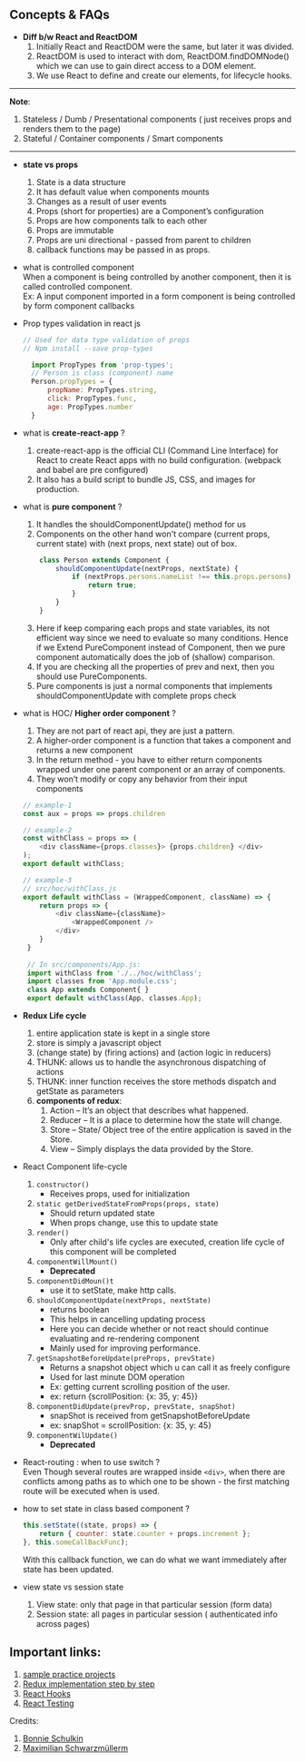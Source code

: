 ## Concepts & FAQs
* __Diff b/w React and ReactDOM__
  1. Initially React and ReactDOM were the same, but later it was divided.
  2. ReactDOM is used to interact with dom, ReactDOM.findDOMNode() which we can use to gain direct access to a DOM element.
  3. We use React to define and create our elements, for lifecycle hooks.

---
__Note__:
1. Stateless / Dumb / Presentational components ( just receives props and renders them to the page)
2. Stateful / Container components / Smart components
---

* __state vs props__
  1. State is a data structure
  2. It has default value when components mounts
  3. Changes as a result of user events
  4. Props (short for properties) are a Component’s configuration
  5. Props are how components talk to each other
  6. Props are immutable
  7. Props are uni directional - passed from parent to children
  8. callback functions may be passed in as props.

* what is controlled component\
  When a component is being controlled by another component, then it is called controlled component.\
  Ex:  A input component imported in a form component is being controlled by form component callbacks

* Prop types validation in react js
  ```javascript
  // Used for data type validation of props
  // Npm install --save prop-types

    import PropTypes from 'prop-types';
    // Person is class (component) name
    Person.propTypes = {
        propName: PropTypes.string,
        click: PropTypes.func,
        age: PropTypes.number
    }

  ```

* what is __create-react-app__ ?
  1. create-react-app is the official CLI (Command Line Interface) for React to create React apps with no build configuration. (webpack and babel are pre configured)
  2. It also has a build script to bundle JS, CSS, and images for production.

* what is __pure component__ ?
  1.  It handles the shouldComponentUpdate() method for us
  2.  Components on the other hand won't compare (current props, current state) with (next props, next state) out of box.
  ```javascript
      class Person extends Component {
          shouldComponentUpdate(nextProps, nextState) {
              if (nextProps.persons.nameList !== this.props.persons) {
                  return true;
              }
          }
      }
  ```
  3. Here if keep comparing each props and state variables, its not efficient way since we need to evaluate so many conditions. Hence if we Extend PureComponent instead of Component, then we pure component automatically does the job of (shallow) comparison.
  4. If you are checking all the properties of prev and next, then you should use PureComponents.
  5. Pure components is just a normal components that implements shouldComponentUpdate with complete props check

* what is HOC/ __Higher order component__ ?
  1. They are not part of react api, they are just a pattern.
  2. A higher-order component is a function that takes a component and returns a new component
  3. In the return method - you have to either return components wrapped under one parent component or an array of components.
  4. They won’t modify or copy any behavior from their input components
  ```javascript
  // example-1
  const aux = props => props.children

  // example-2
  const withClass = props => (
      <div className={props.classes}> {props.children} </div>
  );
  export default withClass;

  // example-3
  // src/hoc/withClass.js
  export default withClass = (WrappedComponent, className) => {
      return props => {
          <div className={className}>
              <WrappedComponent />
          </div>
      }
   }
    
   // In src/components/App.js:
   import withClass from './../hoc/withClass';
   import classes from 'App.module.css';
   class App extends Component{ }
   export default withClass(App, classes.App);
  ```

* __Redux Life cycle__
  1. entire application state is kept in a single store
  2. store is simply a javascript object
  3. (change state) by (firing actions) and (action logic in reducers)
  4. THUNK: allows us to handle the asynchronous dispatching of actions
  5. THUNK:  inner function receives the store methods dispatch and getState as parameters
  6. __components of redux__:
     1. Action – It’s an object that describes what happened.
     2. Reducer –  It is a place to determine how the state will change.
     3. Store – State/ Object tree of the entire application is saved in the Store.
     4. View – Simply displays the data provided by the Store.

* React Component life-cycle
  1. `constructor()`
     - Receives props, used for initialization
  2. `static getDerivedStateFromProps(props, state)`
     - Should return updated state
     - When props change, use this to update state
  3. `render()`
     - Only after child's life cycles are executed, creation life cycle of this component will be completed
  4. `componentWillMount()`
     - __Deprecated__
  5. `componentDidMoun()t`
     - use it to setState, make http calls.
  6. `shouldComponentUpdate(nextProps, nextState)`
     - returns boolean
     - This helps in cancelling updating process
     - Here you can decide whether or not react should continue evaluating and re-rendering component
     - Mainly used for improving performance.
  7. `getSnapshotBeforeUpdate(preProps, prevState)`
     - Returns a snapshot object which u can call it as freely configure
     - Used for last minute DOM operation
     - Ex: getting current scrolling position of the user.
     - ex: return {scrollPosition: {x: 35, y: 45}}
  8. `componentDidUpdate(prevProp, prevState, snapShot)`
     - snapShot is received from getSnapshotBeforeUpdate
     - ex: snapShot = scrollPosition: {x: 35, y: 45}
  9. `componentWilUpdate()`
     - __Deprecated__

* React-routing : when to use switch ?\
    Even Though several routes are wrapped inside `<div>`, when there are conflicts among paths as to which one to be shown - the first matching route will be executed when <Switch> is used.

* how to set state in class based component ?
    ```javascript
    this.setState((state, props) => {
        return { counter: state.counter + props.increment };
    }, this.someCallBackFunc);
    ```
    With this callback function, we can do what we want immediately after state has been updated.

* view state vs session state
  1. View state: only that page in that particular session (form data)
  2. Session state: all pages in particular session ( authenticated info across pages)

## Important links:
1. [sample practice projects](https://github.com/suhas1294/react-adhoc-projects) 
2. [Redux implementation step by step](https://github.com/suhas1294/react-adhoc-projects/tree/main/redux-todo)
3. [React Hooks](https://github.com/suhas1294/react-quick-reference/tree/main/use-hooks)
4. [React Testing](https://github.com/suhas1294/react-quick-reference/tree/main/testing)

Credits:
1. [Bonnie Schulkin](https://www.udemy.com/course/react-testing-library/)
2. [Maximilian Schwarzmüllerm](https://www.udemy.com/course/react-the-complete-guide-incl-redux/)